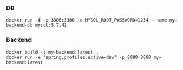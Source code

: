### DB

```shell
docker run -d -p 3306:3306 -e MYSQL_ROOT_PASSWORD=1234 --name my-backend-db mysql:5.7.42
```
### Backend

```shell
docker build -t my-backend:latest .
docker run -e "spring.profiles.active=dev" -p 8080:8080 my-backend:latest
```
